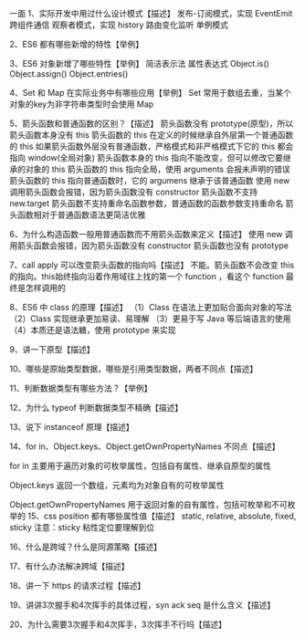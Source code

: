 一面
1、实际开发中用过什么设计模式【描述】
发布-订阅模式，实现 EventEmit 跨组件通信
观察者模式，实现 history 路由变化监听 单例模式 

2、ES6 都有哪些新增的特性【举例】

3、ES6 对象新增了哪些特性【举例】
简洁表示法
属性表达式
Object.is()
Object.assign()
Object.entries()

4、Set 和 Map 在实际业务中有哪些应用【举例】 Set 常用于数组去重，当某个对象的key为非字符串类型时会使用 Map

5、箭头函数和普通函数的区别？【描述】
箭头函数没有 prototype(原型)，所以箭头函数本身没有 this
箭头函数的 this 在定义的时候继承自外层第一个普通函数的 this
如果箭头函数外层没有普通函数，严格模式和非严格模式下它的 this 都会指向 window(全局对象)
箭头函数本身的 this 指向不能改变，但可以修改它要继承的对象的 this
箭头函数的 this 指向全局，使用 arguments 会报未声明的错误
箭头函数的 this 指向普通函数时，它的 argumens 继承于该普通函数
使用 new 调用箭头函数会报错，因为箭头函数没有 constructor
箭头函数不支持 new.target
箭头函数不支持重命名函数参数，普通函数的函数参数支持重命名
箭头函数相对于普通函数语法更简洁优雅

6、为什么构造函数一般用普通函数而不用箭头函数来定义【描述】 使用 new 调用箭头函数会报错，因为箭头函数没有 constructor 箭头函数也没有 prototype

7、call apply 可以改变箭头函数的指向吗【描述】 不能。箭头函数不会改变 this 的指向。this始终指向沿着作用域往上找的第一个 function ，看这个 function 最终是怎样调用的

8、ES6 中 class 的原理【描述】
（1）Class 在语法上更加贴合面向对象的写法
（2）Class 实现继承更加易读、易理解
（3）更易于写 Java 等后端语言的使用
（4）本质还是语法糖，使用 prototype 来实现

9、讲一下原型【描述】

10、哪些是原始类型数据，哪些是引用类型数据，两者不同点【描述】

11、判断数据类型有哪些方法？【举例】

12、为什么 typeof 判断数据类型不精确【描述】

13、说下 instanceof 原理【描述】

14、for in、Object.keys、Object.getOwnPropertyNames 不同点【描述】

for in 主要用于遍历对象的可枚举属性，包括自有属性、继承自原型的属性

Object.keys 返回一个数组，元素均为对象自有的可枚举属性

Object.getOwnPropertyNames 用于返回对象的自有属性，包括可枚举和不可枚举的 15、css position 都有哪些属性值【描述】 static, relative, absolute, fixed, sticky 注意：sticky 粘性定位要理解到位

16、什么是跨域？什么是同源策略【描述】

17、有什么办法解决跨域【描述】

18、讲一下 https 的请求过程【描述】

19、讲讲3次握手和4次挥手的具体过程，syn ack seq 是什么含义【描述】

20、为什么需要3次握手和4次挥手，3次挥手不行吗【描述】